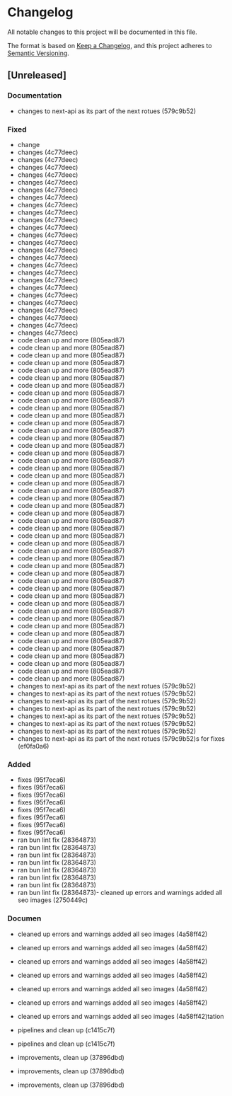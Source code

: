 # Changelog

All notable changes to this project will be documented in this file.

The format is based on [Keep a Changelog](https://keepachangelog.com/en/1.0.0/),
and this project adheres to [Semantic Versioning](https://semver.org/spec/v2.0.0.html).

## [Unreleased]


### Documentation

- changes to next-api as its part of the next rotues (579c9b52)

### Fixed

- change
- changes (4c77deec)
- changes (4c77deec)
- changes (4c77deec)
- changes (4c77deec)
- changes (4c77deec)
- changes (4c77deec)
- changes (4c77deec)
- changes (4c77deec)
- changes (4c77deec)
- changes (4c77deec)
- changes (4c77deec)
- changes (4c77deec)
- changes (4c77deec)
- changes (4c77deec)
- changes (4c77deec)
- changes (4c77deec)
- changes (4c77deec)
- changes (4c77deec)
- changes (4c77deec)
- changes (4c77deec)
- changes (4c77deec)
- changes (4c77deec)
- changes (4c77deec)
- changes (4c77deec)
- changes (4c77deec)
- code clean up and more (805ead87)
- code clean up and more (805ead87)
- code clean up and more (805ead87)
- code clean up and more (805ead87)
- code clean up and more (805ead87)
- code clean up and more (805ead87)
- code clean up and more (805ead87)
- code clean up and more (805ead87)
- code clean up and more (805ead87)
- code clean up and more (805ead87)
- code clean up and more (805ead87)
- code clean up and more (805ead87)
- code clean up and more (805ead87)
- code clean up and more (805ead87)
- code clean up and more (805ead87)
- code clean up and more (805ead87)
- code clean up and more (805ead87)
- code clean up and more (805ead87)
- code clean up and more (805ead87)
- code clean up and more (805ead87)
- code clean up and more (805ead87)
- code clean up and more (805ead87)
- code clean up and more (805ead87)
- code clean up and more (805ead87)
- code clean up and more (805ead87)
- code clean up and more (805ead87)
- code clean up and more (805ead87)
- code clean up and more (805ead87)
- code clean up and more (805ead87)
- code clean up and more (805ead87)
- code clean up and more (805ead87)
- code clean up and more (805ead87)
- code clean up and more (805ead87)
- code clean up and more (805ead87)
- code clean up and more (805ead87)
- code clean up and more (805ead87)
- code clean up and more (805ead87)
- code clean up and more (805ead87)
- code clean up and more (805ead87)
- code clean up and more (805ead87)
- code clean up and more (805ead87)
- code clean up and more (805ead87)
- code clean up and more (805ead87)
- code clean up and more (805ead87)
- code clean up and more (805ead87)
- code clean up and more (805ead87)
- changes to next-api as its part of the next rotues (579c9b52)
- changes to next-api as its part of the next rotues (579c9b52)
- changes to next-api as its part of the next rotues (579c9b52)
- changes to next-api as its part of the next rotues (579c9b52)
- changes to next-api as its part of the next rotues (579c9b52)
- changes to next-api as its part of the next rotues (579c9b52)
- changes to next-api as its part of the next rotues (579c9b52)
- changes to next-api as its part of the next rotues (579c9b52)s for fixes (ef0fa0a6)

### Added


- fixes (95f7eca6)
- fixes (95f7eca6)
- fixes (95f7eca6)
- fixes (95f7eca6)
- fixes (95f7eca6)
- fixes (95f7eca6)
- fixes (95f7eca6)
- fixes (95f7eca6)
- ran bun lint fix (28364873)
- ran bun lint fix (28364873)
- ran bun lint fix (28364873)
- ran bun lint fix (28364873)
- ran bun lint fix (28364873)
- ran bun lint fix (28364873)
- ran bun lint fix (28364873)
- ran bun lint fix (28364873)- cleaned up errors and warnings added all seo images (2750449c)

### Documen
- cleaned up errors and warnings added all seo images (4a58ff42)
- cleaned up errors and warnings added all seo images (4a58ff42)
- cleaned up errors and warnings added all seo images (4a58ff42)
- cleaned up errors and warnings added all seo images (4a58ff42)
- cleaned up errors and warnings added all seo images (4a58ff42)
- cleaned up errors and warnings added all seo images (4a58ff42)
- cleaned up errors and warnings added all seo images (4a58ff42)tation

- pipelines and clean up (c1415c7f)

- pipelines and clean up (c1415c7f)
- improvements, clean up (37896dbd)
- improvements, clean up (37896dbd)
- improvements, clean up (37896dbd)